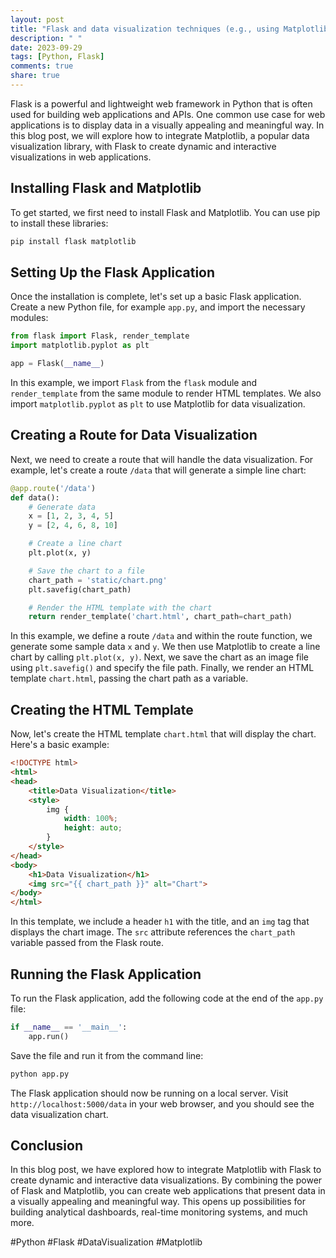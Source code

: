 ```yaml
---
layout: post
title: "Flask and data visualization techniques (e.g., using Matplotlib)"
description: " "
date: 2023-09-29
tags: [Python, Flask]
comments: true
share: true
---
```


Flask is a powerful and lightweight web framework in Python that is often used for building web applications and APIs. One common use case for web applications is to display data in a visually appealing and meaningful way. In this blog post, we will explore how to integrate Matplotlib, a popular data visualization library, with Flask to create dynamic and interactive visualizations in web applications.

## Installing Flask and Matplotlib

To get started, we first need to install Flask and Matplotlib. You can use pip to install these libraries:

```python
pip install flask matplotlib
```

## Setting Up the Flask Application

Once the installation is complete, let's set up a basic Flask application. Create a new Python file, for example `app.py`, and import the necessary modules:

```python
from flask import Flask, render_template
import matplotlib.pyplot as plt

app = Flask(__name__)
```

In this example, we import `Flask` from the `flask` module and `render_template` from the same module to render HTML templates. We also import `matplotlib.pyplot` as `plt` to use Matplotlib for data visualization.

## Creating a Route for Data Visualization

Next, we need to create a route that will handle the data visualization. For example, let's create a route `/data` that will generate a simple line chart:

```python
@app.route('/data')
def data():
    # Generate data
    x = [1, 2, 3, 4, 5]
    y = [2, 4, 6, 8, 10]

    # Create a line chart
    plt.plot(x, y)

    # Save the chart to a file
    chart_path = 'static/chart.png'
    plt.savefig(chart_path)

    # Render the HTML template with the chart
    return render_template('chart.html', chart_path=chart_path)
```

In this example, we define a route `/data` and within the route function, we generate some sample data `x` and `y`. We then use Matplotlib to create a line chart by calling `plt.plot(x, y)`. Next, we save the chart as an image file using `plt.savefig()` and specify the file path. Finally, we render an HTML template `chart.html`, passing the chart path as a variable.

## Creating the HTML Template

Now, let's create the HTML template `chart.html` that will display the chart. Here's a basic example:

```html
<!DOCTYPE html>
<html>
<head>
    <title>Data Visualization</title>
    <style>
        img {
            width: 100%;
            height: auto;
        }
    </style>
</head>
<body>
    <h1>Data Visualization</h1>
    <img src="{{ chart_path }}" alt="Chart">
</body>
</html>
```

In this template, we include a header `h1` with the title, and an `img` tag that displays the chart image. The `src` attribute references the `chart_path` variable passed from the Flask route.

## Running the Flask Application

To run the Flask application, add the following code at the end of the `app.py` file:

```python
if __name__ == '__main__':
    app.run()
```

Save the file and run it from the command line:

```bash
python app.py
```

The Flask application should now be running on a local server. Visit `http://localhost:5000/data` in your web browser, and you should see the data visualization chart.

## Conclusion

In this blog post, we have explored how to integrate Matplotlib with Flask to create dynamic and interactive data visualizations. By combining the power of Flask and Matplotlib, you can create web applications that present data in a visually appealing and meaningful way. This opens up possibilities for building analytical dashboards, real-time monitoring systems, and much more.

#Python #Flask #DataVisualization #Matplotlib